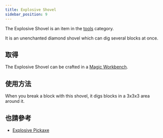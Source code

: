 ```yaml
---
title: Explosive Shovel
sidebar_position: 9
---
```


The Explosive Shovel is an item in the [tools](Tools) category.

It is an unenchanted diamond shovel which can dig several blocks at once.

## 取得

The Explosive Shovel can be crafted in a [Magic Workbench](Magic-Workbench).

## 使用方法

When you break a block with this shovel, it digs blocks in a 3x3x3 area around it.

## 也請參考

* [Explosive Pickaxe](Explosive-Pickaxe)
